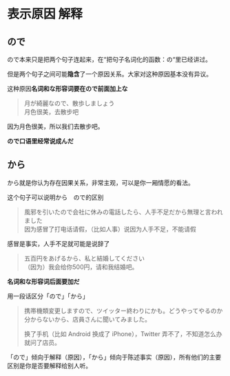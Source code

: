 # 表示原因 解释

## ので

ので本来只是把两个句子连起来，在“把句子名词化的函数：の“里已经讲过。

但是两个句子之间可能**隐含**了一个原因关系。大家对这种原因基本没有异议。

这种原因**名词和な形容词要在ので前面加上な**

> 月が綺麗なので、散歩しましょう  
> 月色很美，去散步吧

因为月色很美，所以我们去散步吧。

**ので口语里经常说成んだ**

## から

から就是你认为存在因果关系，非常主观，可以是你一厢情愿的看法。

这个句子可以说明から　ので的区别

> 風邪を引いたので会社に休みの電話したら、人手不足だから無理と言われました  
> 因为感冒了打电话请假，（比如人事）说因为人手不足，不能请假

感冒是事实，人手不足就可能是说辞了

> 五百円をあげるから、私と結婚してください  
> （因为）我会给你500円，请和我结婚吧。

**名词和な形容词后面要加だ**

用一段话区分「ので」「から」

> 携帯機類変更しますので、ツイッター終わりにかも。どうやってやるのか分からないから、店員さんに聞いてみました。
>
> 换了手机（比如 Android 换成了 iPhone），Twitter 弄不了，不知道怎么办就问了店员。

「ので」倾向于解释（原因），「から」倾向于陈述事实（原因），所有他们的主要区别是你是否要解释给别人听。

